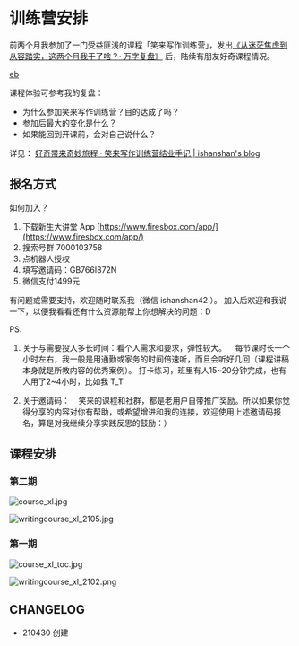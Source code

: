 # 训练营安排

前两个月我参加了一门受益匪浅的课程「笑来写作训练营」，发出[《从迷茫焦虑到从容踏实，这两个月我干了啥？· 万字复盘》](selfedu/review2021Q1.md) 后，陆续有朋友好奇课程情况。



[eb](_eb_targ_course_xl.md ':include')



课程体验可参考我的复盘：

- 为什么参加笑来写作训练营？目的达成了吗？
- 参加后最大的变化是什么？
- 如果能回到开课前，会对自己说什么？

详见：
[好奇带来奇妙旅程 · 笑来写作训练营结业手记 | ishanshan's blog](wr/review_course_xl.md)




## 报名方式


如何加入？

1. 下载新生大讲堂 App‬ [https://www.firesbox.com/app/](https://www.firesbox.com/app/)
1. 搜索号群‬ 7000103758
1. 点机器‬人授权
1. 填写邀请码：GB766I872N
1. 微信支付1499元



有问题或需要支持，欢迎随时联系我（微信 ishanshan42 ）。
加入后欢迎和我说一下，以便我看看还有什么资源能帮上你想解决的问题：D


PS.
1. 关于与需要投入多长时间：看个人需求和要求，弹性较大。
    每节课时长一个小时左右，我一般是用通勤或家务的时间倍速听，而且会听好几回（课程讲稿本身就是所教内容的优秀案例）。
打卡练习，班里有人15~20分钟完成，也有人用了2~4小时，比如我 T_T


2. 关于邀请码：
    笑来的课程和社群，都是老用户自带推广奖励。所以如果你觉得分享的内容对你有帮助，或希望增进和我的连接，欢迎使用上述邀请码报名，算是对我继续分享实践反思的鼓励：）


## 课程安排
### 第二期


![course_xl.jpg](http://ishanshan.zoomquiet.top/share/course_xl.jpg ':size=450')


![writingcourse_xl_2105.jpg](http://ishanshan.zoomquiet.top/share/writingcourse_xl_2105.jpg ':size=450')



### 第一期

![course_xl_toc.jpg](http://ishanshan.zoomquiet.top/share/course_xl_toc.jpg ':size=450')

![writingcourse_xl_2102.png](http://ishanshan.zoomquiet.top/share/writingcourse_xl_2102.png ':size=450')

## CHANGELOG

- 210430 创建
